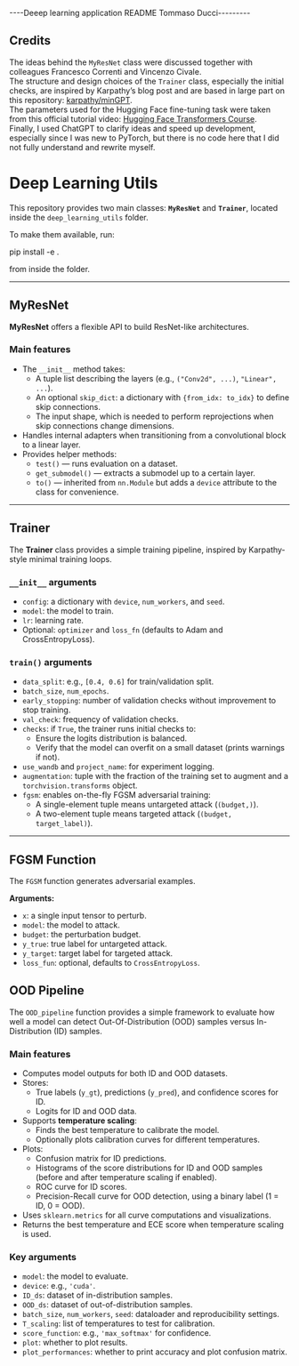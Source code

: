 ----Deeep learning application README Tommaso Ducci---------

## Credits

The ideas behind the `MyResNet` class were discussed together with colleagues Francesco Correnti and Vincenzo Civale.  
The structure and design choices of the `Trainer` class, especially the initial checks, are inspired by Karpathy’s blog post and are based in large part on this repository: [karpathy/minGPT](https://github.com/karpathy/minGPT/blob/master/mingpt/trainer.py).  
The parameters used for the Hugging Face fine-tuning task were taken from this official tutorial video: [Hugging Face Transformers Course](https://www.youtube.com/watch?v=u--UVvH-LIQ&t=1019s).  
Finally, I used ChatGPT to clarify ideas and speed up development, especially since I was new to PyTorch, but there is no code here that I did not fully understand and rewrite myself.


# Deep Learning Utils

This repository provides two main classes: **`MyResNet`** and **`Trainer`**, located inside the `deep_learning_utils` folder.

To make them available, run:

pip install -e .


from inside the folder.

---

## MyResNet

**MyResNet** offers a flexible API to build ResNet-like architectures.

### Main features

- The `__init__` method takes:
  - A tuple list describing the layers (e.g., `("Conv2d", ...)`, `"Linear", ...`).
  - An optional `skip_dict`: a dictionary with `{from_idx: to_idx}` to define skip connections.
  - The input shape, which is needed to perform reprojections when skip connections change dimensions.
- Handles internal adapters when transitioning from a convolutional block to a linear layer.
- Provides helper methods:
  - `test()` — runs evaluation on a dataset.
  - `get_submodel()` — extracts a submodel up to a certain layer.
  - `to()` — inherited from `nn.Module` but adds a `device` attribute to the class for convenience.

---

## Trainer

The **Trainer** class provides a simple training pipeline, inspired by Karpathy-style minimal training loops.

### `__init__` arguments

- `config`: a dictionary with `device`, `num_workers`, and `seed`.
- `model`: the model to train.
- `lr`: learning rate.
- Optional: `optimizer` and `loss_fn` (defaults to Adam and CrossEntropyLoss).

### `train()` arguments

- `data_split`: e.g., `[0.4, 0.6]` for train/validation split.
- `batch_size`, `num_epochs`.
- `early_stopping`: number of validation checks without improvement to stop training.
- `val_check`: frequency of validation checks.
- `checks`: if `True`, the trainer runs initial checks to:
  - Ensure the logits distribution is balanced.
  - Verify that the model can overfit on a small dataset (prints warnings if not).
- `use_wandb` and `project_name`: for experiment logging.
- `augmentation`: tuple with the fraction of the training set to augment and a `torchvision.transforms` object.
- `fgsm`: enables on-the-fly FGSM adversarial training:
  - A single-element tuple means untargeted attack (`(budget,)`).
  - A two-element tuple means targeted attack (`(budget, target_label)`).

---

## FGSM Function

The `FGSM` function generates adversarial examples.

**Arguments:**

- `x`: a single input tensor to perturb.
- `model`: the model to attack.
- `budget`: the perturbation budget.
- `y_true`: true label for untargeted attack.
- `y_target`: target label for targeted attack.
- `loss_fun`: optional, defaults to `CrossEntropyLoss`.



## OOD Pipeline

The `OOD_pipeline` function provides a simple framework to evaluate how well a model can detect Out-Of-Distribution (OOD) samples versus In-Distribution (ID) samples.

### Main features

- Computes model outputs for both ID and OOD datasets.
- Stores:
  - True labels (`y_gt`), predictions (`y_pred`), and confidence scores for ID.
  - Logits for ID and OOD data.
- Supports **temperature scaling**:
  - Finds the best temperature to calibrate the model.
  - Optionally plots calibration curves for different temperatures.
- Plots:
  - Confusion matrix for ID predictions.
  - Histograms of the score distributions for ID and OOD samples (before and after temperature scaling if enabled).
  - ROC curve for ID scores.
  - Precision-Recall curve for OOD detection, using a binary label (1 = ID, 0 = OOD).
- Uses `sklearn.metrics` for all curve computations and visualizations.
- Returns the best temperature and ECE score when temperature scaling is used.

### Key arguments

- `model`: the model to evaluate.
- `device`: e.g., `'cuda'`.
- `ID_ds`: dataset of in-distribution samples.
- `OOD_ds`: dataset of out-of-distribution samples.
- `batch_size`, `num_workers`, `seed`: dataloader and reproducibility settings.
- `T_scaling`: list of temperatures to test for calibration.
- `score_function`: e.g., `'max_softmax'` for confidence.
- `plot`: whether to plot results.
- `plot_performances`: whether to print accuracy and plot confusion matrix.




